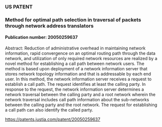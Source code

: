 ### US PATENT 
### Method for optimal path selection in traversal of packets through network address translators

#### Publication number: 20050259637   
Abstract: Reduction of administrative overhead in maintaining network information, rapid convergence on an optimal routing 
path through the data network, and utilization of only required network resources are realized by a novel method for 
establishing a call path between network users. The method is based upon deployment of a network information server that 
stores network topology information and that is addressable by each end user. In this method, the network information server 
receives a request to establish a call path. The request identifies at least the calling party. In response to the request, 
the network information server determines a network traversal between the calling party and a root network wherein the network
traversal includes call path information about the sub-networks between the calling party and the root network. The request 
for establishing a call path can also identify the called party.


https://patents.justia.com/patent/20050259637
